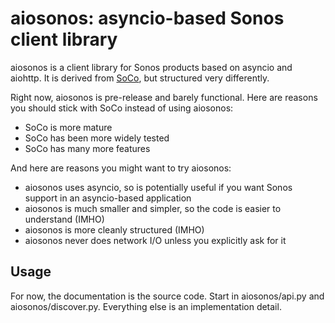 # aiosonos: asyncio-based Sonos client library

aiosonos is a client library for Sonos products
based on asyncio and aiohttp.
It is derived from
[SoCo](https://github.com/SoCo/SoCo),
but structured very differently.

Right now, aiosonos is pre-release and barely functional.
Here are reasons you should stick with SoCo
instead of using aiosonos:

  * SoCo is more mature
  * SoCo has been more widely tested
  * SoCo has many more features

And here are reasons you might want to try aiosonos:

  * aiosonos uses asyncio,
    so is potentially useful
    if you want Sonos support
    in an asyncio-based application
  * aiosonos is much smaller and simpler,
    so the code is easier to understand (IMHO)
  * aiosonos is more cleanly structured (IMHO)
  * aiosonos never does network I/O
    unless you explicitly ask for it

## Usage

For now, the documentation is the source code.
Start in aiosonos/api.py and aiosonos/discover.py.
Everything else is an implementation detail.
